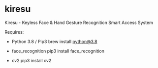 # kiresu
Kiresu - Keyless Face &amp; Hand Gesture Recognition Smart Access System

Requires: 

- Python 3.8 / Pip3
  brew install python@3.8

- face_recognition
  pip3 install face_recognition

- cv2
  pip3 install cv2
